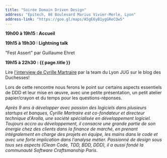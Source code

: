 ```yaml
---
title: "Soirée Domain Driven Design"
address: "Epitech, 86 Boulevard Marius Vivier-Merle, Lyon"
address-link: "https://goo.gl/maps/A5gE6yB1ygGReCQw5"
---
```


**19h00 à 19h15 : Accueil**

**19h15 à 19h30 : Lightning talk**

"Fest Assert" par Guillaume Ehret

**19h15 à 22h30 : {{ page.title }}**

Lire
[l'interview de Cyrille Martraire](http://www.duchess-france.org/ddd-oui-mais-encore)
par la team du Lyon JUG sur le blog des Duchesses!

Lors de cette rencontre nous ferons le point sur certains aspects essentiels de DDD et leur mise en œuvre, avec une petite présentation, un petit atelier papier/crayon et du temps pour les questions-réponses.

*Après 9 ans à développer avec passion des logiciels dans plusieurs startups et banques, Cyrille Martraire est co-fondateur et directeur technique d'Arolla, une société spécialisée en développement logiciel.
Toujours accro au développement, il consacre une grande partie de son énergie chez des clients dans la finance de marché, en prenant intégralement en charge des projets en équipe, les mains dans le code et avec une forte implication dans l'analyse métier.
Passionné de design sous tous ses aspects (Clean Code, TDD, BDD, DDD), il a aussi fondé la communauté Software Craftsmanship Paris.*